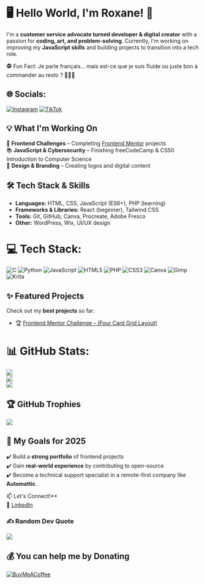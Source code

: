 # **🖥️ Hello World, I'm Roxane! 👋**  
I'm a **customer service advocate turned developer & digital creator** with a passion for **coding, art, and problem-solving**. Currently, I'm working on improving my **JavaScript skills** and building projects to transition into a tech role.  

🕵️ Fun Fact: Je parle français… mais est-ce que je suis fluide ou juste bon à commander au resto ? 🤔🇫🇷

## 🌐 Socials:
[![Instagram](https://img.shields.io/badge/Instagram-%23E4405F.svg?logo=Instagram&logoColor=white)](https://instagram.com/roxaneartc) [![TikTok](https://img.shields.io/badge/TikTok-%23000000.svg?logo=TikTok&logoColor=white)](https://tiktok.com/@roxaneartc) 

## **💡 What I'm Working On**  
🚀 **Frontend Challenges** – Completing [Frontend Mentor](https://www.frontendmentor.io/profile/RoxySash) projects  
📚 **JavaScript & Cybersecurity** – Finishing freeCodeCamp & CS50 Introduction to Computer Science  
🎨 **Design & Branding** – Creating logos and digital content  

## **🛠️ Tech Stack & Skills**  
- **Languages:** HTML, CSS, JavaScript (ES6+), PHP (learning)  
- **Frameworks & Libraries:** React (beginner), Tailwind CSS  
- **Tools:** Git, GitHub, Canva, Procreate, Adobe Fresco  
- **Other:** WordPress, Wix, UI/UX design
  
# 💻 Tech Stack:
![C](https://img.shields.io/badge/c-%2300599C.svg?style=for-the-badge&logo=c&logoColor=white) ![Python](https://img.shields.io/badge/python-3670A0?style=for-the-badge&logo=python&logoColor=ffdd54) ![JavaScript](https://img.shields.io/badge/javascript-%23323330.svg?style=for-the-badge&logo=javascript&logoColor=%23F7DF1E) ![HTML5](https://img.shields.io/badge/html5-%23E34F26.svg?style=for-the-badge&logo=html5&logoColor=white) ![PHP](https://img.shields.io/badge/php-%23777BB4.svg?style=for-the-badge&logo=php&logoColor=white) ![CSS3](https://img.shields.io/badge/css3-%231572B6.svg?style=for-the-badge&logo=css3&logoColor=white) ![Canva](https://img.shields.io/badge/Canva-%2300C4CC.svg?style=for-the-badge&logo=Canva&logoColor=white) ![Gimp](https://img.shields.io/badge/Gimp-657D8B?style=for-the-badge&logo=gimp&logoColor=FFFFFF) ![Krita](https://img.shields.io/badge/Krita-203759?style=for-the-badge&logo=krita&logoColor=EEF37B)

## **✨ Featured Projects**  
Check out my **best projects** so far:  
- 🏆 [Frontend Mentor Challenge – (Four Card Grid Layout)](https://github.com/RoxySash/Four-Card-Challenge-Grid-Responsive.git)  
<!-- 🎨 [Custom Logo Designs](Fiverr/Portfolio Link)  
- 🔒 [Cybersecurity Final Project](GitHub Repo Link)  -->

# 📊 GitHub Stats:
![](https://github-readme-stats.vercel.app/api?username=roxysash&theme=dark&hide_border=true&include_all_commits=true&count_private=true)<br/>
![](https://nirzak-streak-stats.vercel.app/?user=roxysash&theme=dark&hide_border=true)<br/>
![](https://github-readme-stats.vercel.app/api/top-langs/?username=roxysash&theme=dark&hide_border=true&include_all_commits=true&count_private=true&layout=compact)

## 🏆 GitHub Trophies
![](https://github-profile-trophy.vercel.app/?username=roxysash&theme=radical&no-frame=false&no-bg=true&margin-w=4)

## **📌 My Goals for 2025**  
✔️ Build a **strong portfolio** of frontend projects  
✔️ Gain **real-world experience** by contributing to open-source  
✔️ Become a technical support specialist in a remote-first company like **Automattic**.

📫 Let's Connect!**  
💼 [LinkedIn](https://www.linkedin.com/in/roxane-hedge-386532a4/) 

### ✍️ Random Dev Quote
![](https://quotes-github-readme.vercel.app/api?type=horizontal&theme=radical)

  ## 💰 You can help me by Donating
  [![BuyMeACoffee](https://img.shields.io/badge/Buy%20Me%20a%20Coffee-ffdd00?style=for-the-badge&logo=buy-me-a-coffee&logoColor=black)](https://buymeacoffee.com/buymeacoffee.com/Roxane) 

  
<!-- Proudly created with GPRM ( https://gprm.itsvg.in ) -->

